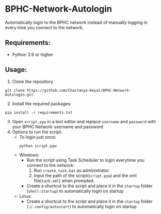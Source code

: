 # BPHC-Network-Autologin

Automatically login to the BPHC network instead of manually logging in every time you connect to the network.

## Requirements:

- Python 3.9 or higher

## Usage:

1. Clone the repository

```
git clone https://github.com/Chaitanya-Keyal/BPHC-Network-Autologin.git
```

2. Install the required packages:

```
pip install -r requirements.txt
```

3. Open `script.pyw` in a text editor and replace `username` and `password` with your BPHC Network username and password
4. Options to run the script:
   - To login just once:
     ```
     python script.pyw
     ```
   - Windows:
     - Run the script using Task Scheduler to login everytime you connect to the network:
       1. Run `create_task.bat` as administrator.
       2. Input the path of the script(`script.pyw`) and the xml file(`task.xml`) when prompted.
     - Create a shortcut to the script and place it in the `startup` folder (`shell:startup`) to automatically login on startup
   - Linux:
     - Create a shortcut to the script and place it in the `startup` folder (`~/.config/autostart`) to automatically login on startup

